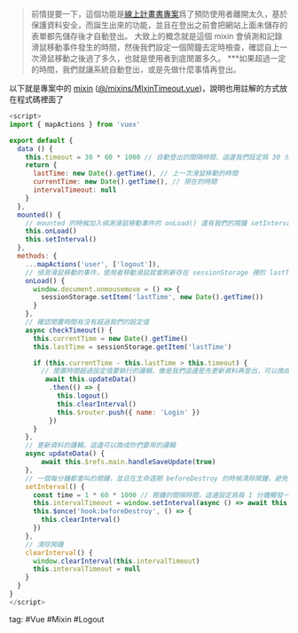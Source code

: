 > 前情提要一下，這個功能是[線上計畫書專案](https://gitlab-iso3.iiidevops.org/root/proposal-editor)爲了預防使用者離開太久，基於保護資料安全，而誕生出來的功能，並且在登出之前會把網站上面未儲存的表單都先儲存後才自動登出。
> 大致上的概念就是這個 mixin 會偵測和記錄滑鼠移動事件發生的時間，然後我們設定一個鬧鐘去定時檢查，確認自上一次滑鼠移動之後過了多久，也就是使用者到底閒置多久。 ***如果超過一定的時間，我們就讓系統自動登出，或是先做什麼事情再登出。

以下就是專案中的 [mixin](https://v2.vuejs.org/v2/guide/mixins.html?redirect=true) ([@/mixins/MIxinTimeout.vue](https://gitlab-iso3.iiidevops.org/root/proposal-editor/-/blob/master/app/src/mixins/MixinTimeout.vue))，說明也用註解的方式放在程式碼裡面了

```js
<script>
import { mapActions } from 'vuex'

export default {
  data () {
    this.timeout = 30 * 60 * 1000 // 自動登出的間隔時間，這邊我們設定爲 30 分鐘
    return {
      lastTime: new Date().getTime(), // 上一次滑鼠移動的時間
      currentTime: new Date().getTime(), // 現在的時間
      intervalTimeout: null
    }
  },
  mounted() {
	// mounted 的時候加入偵測滑鼠移動事件的 onLoad() 還有我們的鬧鐘 setInterval()
    this.onLoad()
    this.setInterval()
  },
  methods: {
    ...mapActions('user', ['logout']),
	// 偵測滑鼠移動的事件，使用者移動滑鼠就會刷新存在 sessionStorage 裡的 lastTime
    onLoad() {
      window.document.onmousemove = () => {
        sessionStorage.setItem('lastTime', new Date().getTime())
      }
    },
	// 確認閒置時間有沒有超過我們的設定值
    async checkTimeout() {
      this.currentTime = new Date().getTime()
      this.lastTime = sessionStorage.getItem('lastTime')

      if (this.currentTime - this.lastTime > this.timeout) {
		// 閒置時間超過設定值要執行的邏輯，像是我們這邊是先更新資料再登出，可以換成你們要用的邏輯
         await this.updateData()
          .then(() => {
            this.logout()
            this.clearInterval()
            this.$router.push({ name: 'Login' })
          })
      }
    },
	// 更新資料的邏輯，這邊可以換成你們要用的邏輯
    async updateData() {
		await this.$refs.main.handleSaveUpdate(true)
    },
	// 一個每分鐘都會叫的鬧鐘，並且在生命週期 beforeDestroy 的時候清除鬧鐘，避免 error 發生
    setInterval() {
      const time = 1 * 60 * 1000 // 鬧鐘的間隔時間，這邊設定爲每 1 分鐘觸發一次 checkTimeout()
      this.intervalTimeout = window.setInterval(async () => await this.checkTimeout(), time)
      this.$once('hook:beforeDestroy', () => {
        this.clearInterval()
      })
    },
	// 清除鬧鐘
    clearInterval() {
      window.clearInterval(this.intervalTimeout)
      this.intervalTimeout = null
    }
  }
}
</script>
```

tag: #Vue #Mixin #Logout
